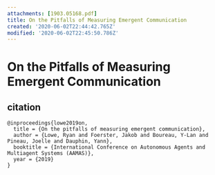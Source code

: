 ```yaml
---
attachments: [1903.05168.pdf]
title: On the Pitfalls of Measuring Emergent Communication
created: '2020-06-02T22:44:42.765Z'
modified: '2020-06-02T22:45:50.786Z'
---
```


# On the Pitfalls of Measuring Emergent Communication

## citation

```
@inproceedings{lowe2019on, 
  title = {On the pitfalls of measuring emergent communication}, 
  author = {Lowe, Ryan and Foerster, Jakob and Boureau, Y-Lan and Pineau, Joelle and Dauphin, Yann},
  booktitle = {International Conference on Autonomous Agents and Multiagent Systems (AAMAS)}, 
  year = {2019} 
}
```
